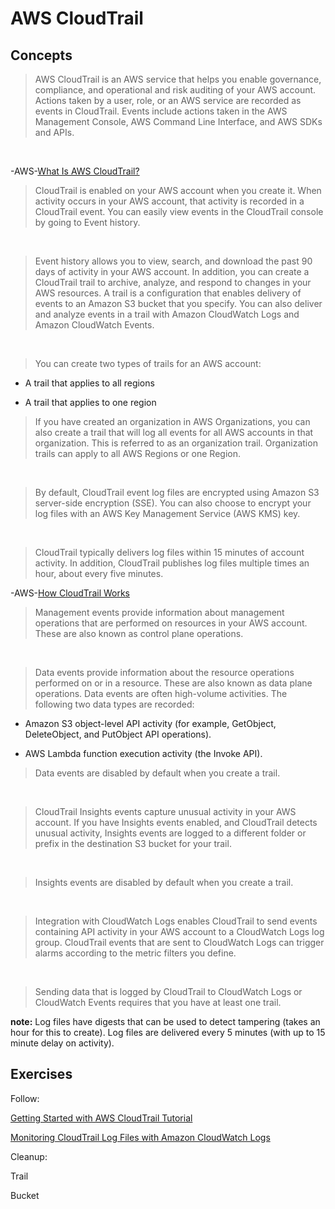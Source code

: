 # AWS CloudTrail

## Concepts

> AWS CloudTrail is an AWS service that helps you enable governance, compliance, and operational and risk auditing of your AWS account. Actions taken by a user, role, or an AWS service are recorded as events in CloudTrail. Events include actions taken in the AWS Management Console, AWS Command Line Interface, and AWS SDKs and APIs.

&nbsp;

-AWS-[What Is AWS CloudTrail?](https://docs.aws.amazon.com/awscloudtrail/latest/userguide/cloudtrail-user-guide.html)

> CloudTrail is enabled on your AWS account when you create it. When activity occurs in your AWS account, that activity is recorded in a CloudTrail event. You can easily view events in the CloudTrail console by going to Event history.

&nbsp;

> Event history allows you to view, search, and download the past 90 days of activity in your AWS account. In addition, you can create a CloudTrail trail to archive, analyze, and respond to changes in your AWS resources. A trail is a configuration that enables delivery of events to an Amazon S3 bucket that you specify. You can also deliver and analyze events in a trail with Amazon CloudWatch Logs and Amazon CloudWatch Events.

&nbsp;

> You can create two types of trails for an AWS account:

* A trail that applies to all regions

* A trail that applies to one region

> If you have created an organization in AWS Organizations, you can also create a trail that will log all events for all AWS accounts in that organization. This is referred to as an organization trail. Organization trails can apply to all AWS Regions or one Region.

&nbsp;

> By default, CloudTrail event log files are encrypted using Amazon S3 server-side encryption (SSE). You can also choose to encrypt your log files with an AWS Key Management Service (AWS KMS) key.

&nbsp;

> CloudTrail typically delivers log files within 15 minutes of account activity. In addition, CloudTrail publishes log files multiple times an hour, about every five minutes.

-AWS-[How CloudTrail Works](https://docs.aws.amazon.com/awscloudtrail/latest/userguide/how-cloudtrail-works.html)

> Management events provide information about management operations that are performed on resources in your AWS account. These are also known as control plane operations.

&nbsp;

> Data events provide information about the resource operations performed on or in a resource. These are also known as data plane operations. Data events are often high-volume activities. The following two data types are recorded:

* Amazon S3 object-level API activity (for example, GetObject, DeleteObject, and PutObject API operations).

* AWS Lambda function execution activity (the Invoke API).

> Data events are disabled by default when you create a trail.

&nbsp;

> CloudTrail Insights events capture unusual activity in your AWS account. If you have Insights events enabled, and CloudTrail detects unusual activity, Insights events are logged to a different folder or prefix in the destination S3 bucket for your trail.

&nbsp;

> Insights events are disabled by default when you create a trail.

&nbsp;

> Integration with CloudWatch Logs enables CloudTrail to send events containing API activity in your AWS account to a CloudWatch Logs log group. CloudTrail events that are sent to CloudWatch Logs can trigger alarms according to the metric filters you define.

&nbsp;

> Sending data that is logged by CloudTrail to CloudWatch Logs or CloudWatch Events requires that you have at least one trail.

**note:** Log files have digests that can be used to detect tampering (takes an hour for this to create). Log files are delivered every 5 minutes (with up to 15 minute delay on activity).

## Exercises

Follow:

[Getting Started with AWS CloudTrail Tutorial](https://docs.aws.amazon.com/awscloudtrail/latest/userguide/cloudtrail-tutorial.html)

[Monitoring CloudTrail Log Files with Amazon CloudWatch Logs](https://docs.aws.amazon.com/awscloudtrail/latest/userguide/monitor-cloudtrail-log-files-with-cloudwatch-logs.html)

Cleanup:

Trail

Bucket